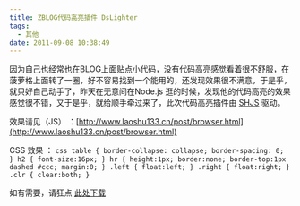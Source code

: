 ```yaml
---
title: ZBLOG代码高亮插件 DsLighter
tags:
  - 其他
date: 2011-09-08 10:38:49
---
```


因为自己也经常也在BLOG上面贴点小代码，没有代码高亮感觉看着很不舒服，在菠萝格上面转了一圈，好不容易找到一个能用的，还发现效果很不满意，于是乎，就只好自己动手了，昨天在无意间在Node.js 逛的时候，发现他的代码高亮的效果感觉很不错，又于是乎，就给顺手牵过来了，此次代码高亮插件由 [SHJS](http://shjs.sourceforge.net/) 驱动。

效果请见（JS） ：[http://www.laoshu133.cn/post/browser.html](http://www.laoshu133.cn/post/browser.html)

CSS 效果 ：
```css table { border-collapse: collapse; border-spacing: 0; } h2 { font-size:16px; } hr { height:1px; border:none; border-top:1px dashed #ccc; margin:0; } .left { float:left; } .right { float:right; } .clr { clear:both; } ```

如有需要，请狂点 [此处下载](http://www.laoshu133.cn/dl/#DsLighter)